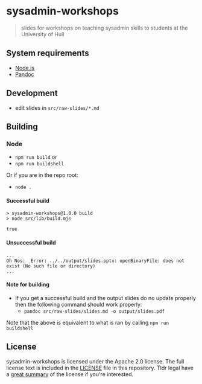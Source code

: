 # sysadmin-workshops

> slides for workshops on teaching sysadmin skills to students at the University of Hull

## System requirements

- [Node.js](https://nodejs.org/en/)
- [Pandoc](https://github.com/jgm/pandoc)

## Development

- edit slides in `src/raw-slides/*.md`

## Building

### Node

- `npm run build`
or
- `npm run buildshell`

Or if you are in the repo root: 

- `node .` 

#### Successful build
```
> sysadmin-workshops@1.0.0 build
> node src/lib/build.mjs

true
```

#### Unsuccessful build
```
... 
Oh Nos:  Error: ../../output/slides.pptx: openBinaryFile: does not exist (No such file or directory)
...
```

#### Note for building

- If you get a successful build and the output slides do no update properly then the following command should work properly:
  - `pandoc src/raw-slides/slides.md -o output/slides.pdf`

Note that the above is equivalent to what is ran by calling `npm run buildshell`

## License

sysadmin-workshops is licensed under the Apache 2.0 license. The full license text is included in the [LICENSE](LICENSE.md) file in this repository. Tldr legal have a [great summary](https://tldrlegal.com/license/apache-license-2.0-(apache-2.0)) of the license if you're interested.
